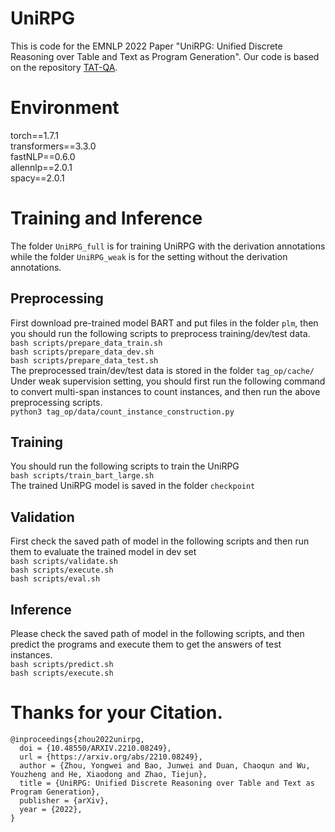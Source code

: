 # UniRPG

This is code for the EMNLP 2022 Paper "UniRPG: Unified Discrete Reasoning over Table and Text as Program Generation".  Our code is based on the repository [TAT-QA](https://github.com/NExTplusplus/TAT-QA}).

# Environment
torch==1.7.1</br>
transformers==3.3.0</br>
fastNLP==0.6.0</br>
allennlp==2.0.1</br>
spacy==2.0.1</br>

# Training and Inference
The folder ```UniRPG_full``` is for training UniRPG with the derivation annotations while the folder ```UniRPG_weak``` is for the setting without the derivation annotations.
## Preprocessing
First download pre-trained model BART and put files in the folder ```plm```, then you should run the following scripts to preprocess training/dev/test data.</br>
```bash scripts/prepare_data_train.sh```</br>
```bash scripts/prepare_data_dev.sh```</br>
```bash scripts/prepare_data_test.sh```</br>
The preprocessed train/dev/test data is stored in the folder ```tag_op/cache/```</br>
Under weak supervision setting, you should first run the following command to convert multi-span instances to count instances, and then run the above preprocessing scripts.</br>
```python3 tag_op/data/count_instance_construction.py```

## Training
You should run the following scripts to train the UniRPG</br>
```bash scripts/train_bart_large.sh```</br>
The trained UniRPG model is saved in the folder ```checkpoint```
## Validation
First check the saved path of model in the following scripts and then run them to evaluate the trained model in dev set</br>
```bash scripts/validate.sh```</br>
```bash scripts/execute.sh```</br>
```bash scripts/eval.sh```
## Inference
Please check the saved path of model in the following scripts, and then predict the programs and execute them to get the answers of test instances.</br>
```bash scripts/predict.sh ```</br>
```bash scripts/execute.sh```</br>
# Thanks for your Citation.
```
@inproceedings{zhou2022unirpg,
  doi = {10.48550/ARXIV.2210.08249},
  url = {https://arxiv.org/abs/2210.08249},
  author = {Zhou, Yongwei and Bao, Junwei and Duan, Chaoqun and Wu, Youzheng and He, Xiaodong and Zhao, Tiejun},
  title = {UniRPG: Unified Discrete Reasoning over Table and Text as Program Generation},
  publisher = {arXiv},
  year = {2022},
}

```

